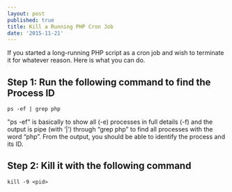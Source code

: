 ```yaml
---
layout: post
published: true
title: Kill a Running PHP Cron Job
date: '2015-11-21'
---
```

If you started a long-running PHP script as a cron job and wish to terminate it for whatever reason.  Here is what you can do.

## Step 1: Run the following command to find the Process ID

```
ps -ef | grep php
```
"ps -ef" is basically to show all (-e) processes in full details (-f) and the output is pipe (with ’|’) through “grep php” to find all processes with the word “php”.  From the output, you should be able to identify the process and its ID.

## Step 2: Kill it with the following command

```
kill -9 <pid>
```



